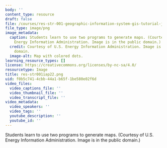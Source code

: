 ```yaml
---
body: ''
content_type: resource
draft: false
file: /courses/res-str-001-geographic-information-system-gis-tutorial-january-iap-2022/res-str001iap22.png
file_type: image/png
image_metadata:
  caption: Students learn to use two programs to generate maps. (Courtesy of U.S.
    Energy Information Administration. Image is in the public domain.)
  credit: Courtesy of U.S. Energy Information Administration. Image is in the public
    domain.
  image-alt: Map with colored dots.
learning_resource_types: []
license: https://creativecommons.org/licenses/by-nc-sa/4.0/
resourcetype: Image
title: res-str001iap22.png
uid: f0b5c741-4cbb-44a1-b65f-1be580e02f6d
video_files:
  video_captions_file: ''
  video_thumbnail_file: ''
  video_transcript_file: ''
video_metadata:
  video_speakers: ''
  video_tags: ''
  youtube_description: ''
  youtube_id: ''
---
```

Students learn to use two programs to generate maps. (Courtesy of U.S. Energy Information Administration. Image is in the public domain.)